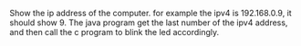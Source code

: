 Show the ip address of the computer.
for example the ipv4 is 192.168.0.9, it should show 9.
The java program get the last number of the ipv4 address,
and then call the c program to blink the led accordingly.